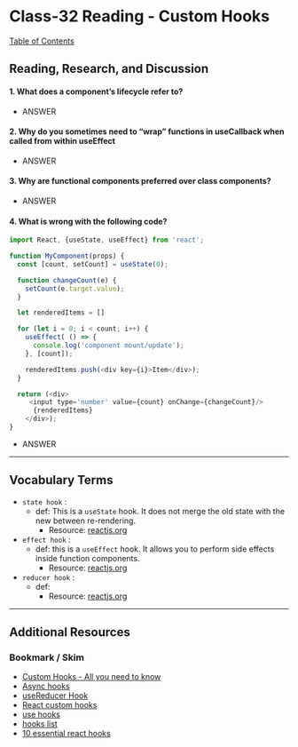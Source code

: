 # Class-32 Reading - Custom Hooks

[Table of Contents](README.md)  

## Reading, Research, and Discussion

#### 1. What does a component’s lifecycle refer to?
- ANSWER

#### 2. Why do you sometimes need to “wrap” functions in useCallback when called from within useEffect
- ANSWER  

#### 3. Why are functional components preferred over class components?
- ANSWER  

#### 4. What is wrong with the following code?
```js
import React, {useState, useEffect} from 'react';

function MyComponent(props) {
  const [count, setCount] = useState(0);

  function changeCount(e) {
    setCount(e.target.value);
  }

  let renderedItems = []

  for (let i = 0; i < count; i++) {
    useEffect( () => {
      console.log('component mount/update');
    }, [count]);

    renderedItems.push(<div key={i}>Item</div>);
  }

  return (<div>
     <input type='number' value={count} onChange={changeCount}/>
      {renderedItems}
    </div>);
}
```
- ANSWER  

---

## Vocabulary Terms  

- `state hook` :  
    - def: This is a `useState` hook. It does not merge the old state with the new between re-rendering.
        - Resource: [reactjs.org](https://reactjs.org/docs/hooks-overview.html)  
- `effect hook` :  
    - def: this is a `useEffect` hook. It allows you to perform side effects inside function components.
        - Resource: [reactjs.org](https://reactjs.org/docs/hooks-effect.html)  
- `reducer hook` :  
    - def: 
        - Resource: [reactjs.org](https://reactjs.org/docs/hooks-reference.html#usereducer)  

---

## Additional Resources  

### Bookmark / Skim  
- [Custom Hooks - All you need to know](https://www.telerik.com/kendo-react-ui/react-hooks-guide/#toc-custom-react-hooks)  
- [Async hooks](https://dev.to/vinodchauhan7/react-hooks-with-async-await-1n9g)  
- [useReducer Hook](https://reactjs.org/docs/hooks-reference.html#usereducer)  
- [React custom hooks](https://reactjs.org/docs/hooks-custom.html)  
- [use hooks](https://usehooks.com/)  
- [hooks list](https://github.com/rehooks/awesome-react-hooks)  
- [10 essential react hooks](https://blog.bitsrc.io/10-react-custom-hooks-you-should-have-in-your-toolbox-aa27d3f5564d)  
